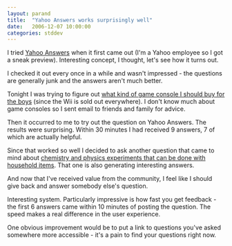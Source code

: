 ```yaml
---
layout: parand
title:  "Yahoo Answers works surprisingly well"
date:   2006-12-07 10:00:00
categories: stddev
---
```

I tried [Yahoo Answers](/web/20101222042556/http://answers.yahoo.com/) when it first came out \(I'm a Yahoo employee so I got a sneak preview\). Interesting concept, I thought, let's see how it turns out.

I checked it out every once in a while and wasn't impressed - the questions are generally junk and the answers aren't much better.

Tonight I was trying to figure out [what kind of game console I should buy for the boys](/web/20101222042556/http://answers.yahoo.com/question/index;_ylt=Ajf206Pzz90ROGwXLY0RPWjsy6IX?qid=20061207171401AAL6WKb) \(since the Wii is sold out everywhere\). I don't know much about game consoles so I sent email to friends and family for advice.

Then it occurred to me to try out the question on Yahoo Answers. The results were surprising. Within 30 minutes I had received 9 answers, 7 of which are actually helpful.

Since that worked so well I decided to ask another question that came to mind about [chemistry and physics experiments that can be done with household items](/web/20101222042556/http://answers.yahoo.com/question/index;_ylt=AjiEubHR0OpAA7t84Yrj4.jsy6IX?qid=20061207173846AAzMP4s). That one is also generating interesting answers.

And now that I've received value from the community, I feel like I should give back and answer somebody else's question.

Interesting system. Particularly impressive is how fast you get feedback - the first 6 answers came within 10 minutes of posting the question. The speed makes a real difference in the user experience.

One obvious improvement would be to put a link to questions you've asked somewhere more accessible - it's a pain to find your questions right now.
